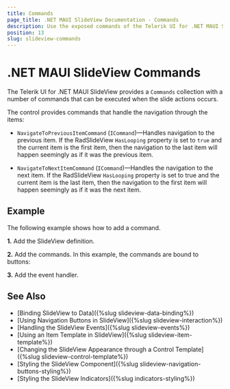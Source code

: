 ```yaml
---
title: Commands
page_title: .NET MAUI SlideView Documentation - Commands
description: Use the exposed commands of the Telerik UI for .NET MAUI SlideView to programmatically navigate throught the items.
position: 13
slug: slideview-commands
---
```


# .NET MAUI SlideView Commands

The Telerik UI for .NET MAUI SlideView provides a `Commands` collection with a number of commands that can be executed when the slide actions occurs.

The control provides commands that handle the navigation through the items:

* `NavigateToPreviousItemCommand` (`ICommand`)&mdash;Handles navigation to the previous item. If the RadSlideView `HasLooping` property is set to `true` and the current item is the first item, then the navigation to the last item will happen seemingly as if it was the previous item.

* `NavigateToNextItemCommand` (`ICommand`)&mdash;Handles the navigation to the next item. If the RadSlideView `HasLooping` property is set to true and the current item is the last item, then the navigation to the first item will happen seemingly as if it was the next item.

## Example 

The following example shows how to add a command.

**1.** Add the SlideView definition.

<snippet id='slideview-commands' />

**2.** Add the commands. In this example, the commands are bound to buttons:

<snippet id='slideview-commands-button' />

**3.** Add the event handler.

<snippet id='slideview-commands-button-clicked' />

## See Also

- [Binding SlideView to Data]({%slug slideview-data-binding%})
- [Using Navigation Buttons in SlideView]({%slug slideview-interaction%})
- [Handling the SlideView Events]({%slug slideview-events%})
- [Using an Item Template in SlideView]({%slug slideview-item-template%})
- [Changing the SlideView Appearance through a Control Template]({%slug slideview-control-template%})
- [Styling the SlideView Component]({%slug slideview-navigation-buttons-styling%})
- [Styling the SlideView Indicators]({%slug indicators-styling%})